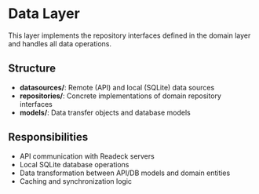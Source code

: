 # Data Layer

This layer implements the repository interfaces defined in the domain layer and handles all data operations.

## Structure

- **datasources/**: Remote (API) and local (SQLite) data sources
- **repositories/**: Concrete implementations of domain repository interfaces
- **models/**: Data transfer objects and database models

## Responsibilities

- API communication with Readeck servers
- Local SQLite database operations
- Data transformation between API/DB models and domain entities
- Caching and synchronization logic
